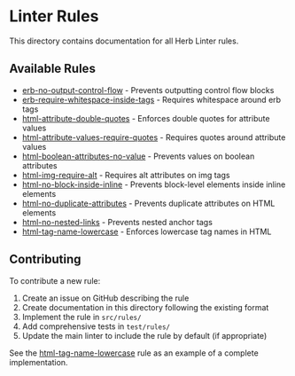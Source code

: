 # Linter Rules

This directory contains documentation for all Herb Linter rules.

## Available Rules
- [erb-no-output-control-flow](./erb-no-output-control-flow.md) - Prevents outputting control flow blocks
- [erb-require-whitespace-inside-tags](./erb-require-whitespace-inside-tags.md) - Requires whitespace around erb tags
- [html-attribute-double-quotes](./html-attribute-double-quotes.md) - Enforces double quotes for attribute values
- [html-attribute-values-require-quotes](./html-attribute-values-require-quotes.md) - Requires quotes around attribute values
- [html-boolean-attributes-no-value](./html-boolean-attributes-no-value.md) - Prevents values on boolean attributes
- [html-img-require-alt](./html-img-require-alt.md) - Requires alt attributes on img tags
- [html-no-block-inside-inline](./html-no-block-inside-inline.md) - Prevents block-level elements inside inline elements
- [html-no-duplicate-attributes](./html-no-duplicate-attributes.md) - Prevents duplicate attributes on HTML elements
- [html-no-nested-links](./html-no-nested-links.md) - Prevents nested anchor tags
- [html-tag-name-lowercase](./html-tag-name-lowercase.md) - Enforces lowercase tag names in HTML

## Contributing

To contribute a new rule:

1. Create an issue on GitHub describing the rule
2. Create documentation in this directory following the existing format
3. Implement the rule in `src/rules/`
4. Add comprehensive tests in `test/rules/`
5. Update the main linter to include the rule by default (if appropriate)

See the [html-tag-name-lowercase](./html-tag-name-lowercase.md) rule as an example of a complete implementation.